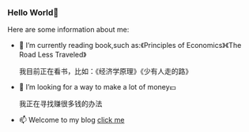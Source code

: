 ### Hello World👋


Here are some information about me:
- 📕 I’m currently reading book,such as:《Principles of Economics》《The Road Less Traveled》

  我目前正在看书，比如：《经济学原理》《少有人走的路》

- 🤔 I’m looking for a way to make a lot of money💴

  我正在寻找赚很多钱的办法

- 📫 Welcome to my blog [click me](https://growthlj.github.io/)
  
